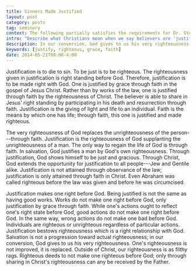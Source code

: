 ```yaml
---
title: Sinners Made Justified
layout: post
category: posts
tag: seminary
context: The following partially satisfies the requirements for Dr. Steven McKinion's Christian Theology II class at Southeastern Baptist Theological Seminary.
intro: "Describe what Christians mean when we say believers are 'justified'."
description: In our conversion, God gives to us his very righteousness. One's righteousness is not improved, it is replaced. Outside of Christ, our righteousness is as filthy rags.
keywords: [justify, righteous, grace, faith]
date: 2014-05-21T08:00-4:00
---
```


Justification is to die to sin. To be just is to be righteous. The righteousness given in justification is right standing before God. Therefore, justification is to be made right with God. One is justified by grace through faith in the gospel of Jesus Christ. Rather than by works of the law, one is justified through faith by the righteousness of Christ. The believer is able to share in Jesus' right standing by participating in his death and resurrection through faith. Justification is the giving of light and life to an individual. Faith is the means by which one has life; through faith, this one is justified and made righteous. 

The very righteousness of God replaces the unrighteousness of the person---through faith. Justification is the righteousness of God supplanting the unrighteousness of a man. The only way to regain the life of God is through faith. In salvation, God justifies a man by God's own righteousness. Through justification, God shows himself to be just and gracious. Through Christ, God extends the opportunity for justification to all people---Jew and Gentile alike. Justification is not attained through observance of the law; justification is only attained through faith in Christ. Even Abraham was called righteous before the law was given and before he was circumcised.

Justification makes one right before God. Being justified is not the same as having good works. Works do not make one right before God, only justification by grace through faith. While one's actions ought to reflect one's right state before God, good actions do not make one right before God. In the same way, wrong actions do not make one bad before God. Individuals are righteous or unrighteous regardless of particular actions. Justification bestows righteousness which is a right relationship with God. Salvation is not a progression toward actual righteousness; in our conversion, God gives to us his very righteousness. One's righteousness is not improved, it is replaced. Outside of Christ, our righteousness is as filthy rags. Righteous deeds to not make one righteous before God; only through sharing in Christ's righteousness can any be received by the Father.
